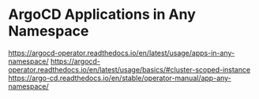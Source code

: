 # ArgoCD Applications in Any Namespace

<https://argocd-operator.readthedocs.io/en/latest/usage/apps-in-any-namespace/>
<https://argocd-operator.readthedocs.io/en/latest/usage/basics/#cluster-scoped-instance>
<https://argo-cd.readthedocs.io/en/stable/operator-manual/app-any-namespace/>
